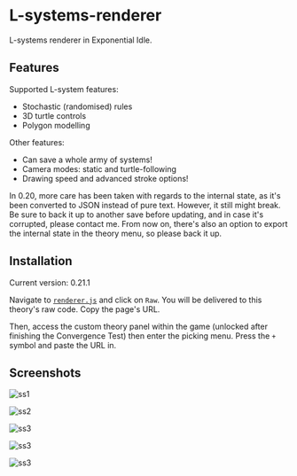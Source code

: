 # L-systems-renderer

L-systems renderer in Exponential Idle.

## Features

Supported L-system features:
- Stochastic (randomised) rules
- 3D turtle controls
- Polygon modelling

Other features:
- Can save a whole army of systems!
- Camera modes: static and turtle-following
- Drawing speed and advanced stroke options!

In 0.20, more care has been taken with regards to the internal state, as it's
been converted to JSON instead of pure text. However, it still might break.
Be sure to back it up to another save before updating, and in case it's
corrupted, please contact me. From now on, there's also an option to export the
internal state in the theory menu, so please back it up.

## Installation

Current version: 0.21.1

Navigate to [`renderer.js`](./renderer.js) and click on `Raw`. You will be
delivered to this theory's raw code. Copy the page's URL.

Then, access the custom theory panel within the game (unlocked after finishing
the Convergence Test) then enter the picking menu. Press the `+` symbol and
paste the URL in.

## Screenshots

![ss1](screenshots/33.jpg "Lilac branch")

![ss2](screenshots/34.jpg "Single lilac model")

![ss3](screenshots/32.jpg "Clover model")

![ss3](screenshots/31.jpg "3D Hilbert curve")

![ss3](screenshots/30.jpg "Sierpinski triangle")

